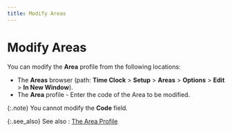 ```yaml
---
title: Modify Areas
---
```


# Modify Areas


You can modify the **Area** profile  from the following locations:

- The **Areas**  browser (path: **Time Clock** >  **Setup** > **Areas** > **Options** > **Edit** > **In New Window**).
- The **Area**  profile - Enter the code of the Area to be modified.



{:.note}
You cannot modify the **Code**  field.


{:.see_also}
See also
: [The Area Profile]({{site.tc_baseurl}}/visitors/areas/the_area_profile.html)
